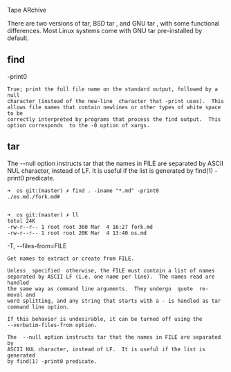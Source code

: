 
Tape ARchive

There are two versions of tar, BSD tar , and GNU tar , with some functional
differences. Most Linux systems come with GNU tar pre-installed by default.


## find

-print0

    True; print the full file name on the standard output, followed by a null
    character (instead of the new‐line  character that -print uses).  This
    allows file names that contain newlines or other types of white space to be
    correctly interpreted by programs that process the find output.  This
    option corresponds  to the -0 option of xargs.




## tar

The  --null option instructs tar that the names in FILE are separated by ASCII
NUL character, instead of LF.  It is useful if the list is generated by find(1)
-print0 predicate.


``` 
➜  os git:(master) ✗ find . -iname "*.md" -print0
./os.md./fork.md#


➜  os git:(master) ✗ ll
total 24K
-rw-r--r-- 1 root root 360 Mar  4 16:27 fork.md
-rw-r--r-- 1 root root 20K Mar  4 13:40 os.md

```



-T, --files-from=FILE

    Get names to extract or create from FILE.

    Unless  specified  otherwise, the FILE must contain a list of names
    separated by ASCII LF (i.e. one name per line).  The names read are handled
    the same way as command line arguments.  They undergo  quote  re‐ moval and
    word splitting, and any string that starts with a - is handled as tar
    command line option.

    If this behavior is undesirable, it can be turned off using the
    --verbatim-files-from option.

    The  --null option instructs tar that the names in FILE are separated by
    ASCII NUL character, instead of LF.  It is useful if the list is generated
    by find(1) -print0 predicate.






